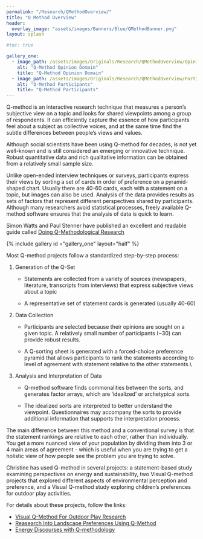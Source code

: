 ```yaml
---
permalink: "/Research/QMethodOverview/"
title: "Q Method Overview"
header:
  overlay_image: "assets/images/Banners/Blue/QMethodBanner.png"
layout: splash

#toc: true

gallery_one:
  - image_path: /assets/images/Originals/Research/QMethodOverview/OpinionDomain.png
    alt: "Q-Method Opinion Domain"
    title: "Q-Method Opinion Domain"
  - image_path: /assets/images/Originals/Research/QMethodOverview/Participants.png
    alt: "Q-Method Participants"
    title: "Q-Method Participants"
---
```


Q-method is an interactive research technique that measures a person’s
subjective view on a topic and looks for shared viewpoints among a group of
respondents. It can efficiently capture the essence of how participants feel
about a subject as collective voices, and at the same time find the subtle
differences between people’s views and values.

Although social scientists have been using Q-method for decades, is not yet
well-known and is still considered an emerging or innovative technique. Robust
quantitative data and rich qualitative information can be obtained from a
relatively small sample size.

Unlike open-ended interview techniques or surveys, participants express their
views by sorting a set of cards in order of preference on a pyramid-shaped
chart. Usually there are 40-60 cards, each with a statement on a topic, but
images can also be used. Analysis of the data provides results as sets of
factors that represent different perspectives shared by participants. Although
many researchers avoid statistical processes, freely available Q-method
software ensures that the analysis of data is quick to learn.

Simon Watts and Paul Stenner have published an excellent and readable guide
called [Doing Q-Methodological Research](https://uk.sagepub.com/en-gb/eur/doing-q-methodological-research/book234368)

{% include gallery id ="gallery_one" layout="half" %} 

Most Q-method projects follow a standardized step-by-step process:

1. Generation of the Q-Set

   * Statements are collected from a variety of sources (newspapers, literature,
     transcripts from interviews) that express subjective views about a topic

   * A representative set of statement cards is generated (usually 40-60)

1. Data Collection

   * Participants are selected because their opinions are sought on a given
     topic. A relatively small number of participants (~30) can provide robust
     results.

   * A Q-sorting sheet is generated with a forced-choice preference pyramid
     that allows participants to rank the statements according to level
     of agreement with statement relative to the other statements.\

1. Analysis and Interpretation of Data

    * Q-method software finds commonalities between the sorts, and generates
      factor arrays, which are ‘idealized’ or archetypical sorts

    * The idealized sorts are interpreted to better understand the viewpoint.
      Questionnaires may accompany the sorts to provide additional information
      that supports the interpretation process.

The main difference between this method and a conventional survey is that the
statement rankings are relative to each other, rather than individually. You get
a more nuanced view of your population by dividing them into 3 or 4 main areas
of agreement - which is useful when you are trying to get a holistic view of how
people see the problem you are trying to solve.

Christine has used Q-method in several projects: a statement-based study
examining perspectives on energy and sustainability, two Visual Q-method
projects that explored different aspects of environmental perception and
preference, and a Visual Q-method study exploring children’s preferences for
outdoor play activities. 

For details about these projects, follow the links:

 * [Visual Q-Method For Outdoor Play Research](/Research/OutdoorPlayResearch/)
 * [Reasearch Into Landscape Preferences Using Q-Method](/Research/LandscapeResearch/)
 * [Energy Discourses with Q-methodology](https://energytransitions.ualberta.ca/energy-discourses-with-q-methodology)

